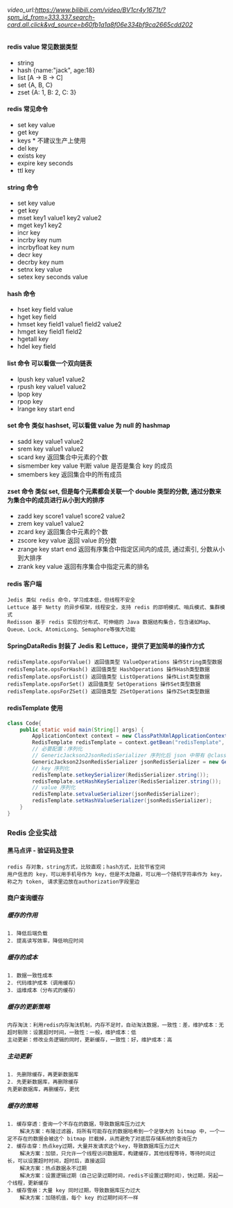 ###### video_url:https://www.bilibili.com/video/BV1cr4y1671t/?spm_id_from=333.337.search-card.all.click&vd_source=b60fb1a1a8f06e334bf9ca2665cdd202

#### redis value 常见数据类型
- string
- hash {name:"jack", age:18}
- list [A -> B -> C]
- set {A, B, C}
- zset {A: 1, B: 2, C: 3}
#### redis 常见命令
- set key value
- get key
- keys * 不建议生产上使用
- del key
- exists key
- expire key seconds
- ttl key
#### string 命令
- set key value
- get key
- mset key1 value1 key2 value2
- mget key1 key2
- incr key
- incrby key num
- incrbyfloat key num
- decr key
- decrby key num
- setnx key value
- setex key seconds value
#### hash 命令
- hset key field value
- hget key field
- hmset key field1 value1 field2 value2
- hmget key field1 field2
- hgetall key
- hdel key field
#### list 命令 可以看做一个双向链表
- lpush key value1 value2
- rpush key value1 value2
- lpop key
- rpop key
- lrange key start end
#### set 命令 类似 hashset, 可以看做 value 为 null 的 hashmap
- sadd key value1 value2
- srem key value1 value2
- scard key 返回集合中元素的个数
- sismember key value 判断 value 是否是集合 key 的成员
- smembers key 返回集合中的所有成员
#### zset 命令 类似 set, 但是每个元素都会关联一个 double 类型的分数, 通过分数来为集合中的成员进行从小到大的排序
- zadd key score1 value1 score2 value2
- zrem key value1 value2
- zcard key 返回集合中元素的个数
- zscore key value 返回 value 的分数
- zrange key start end 返回有序集合中指定区间内的成员, 通过索引, 分数从小到大排序
- zrank key value 返回有序集合中指定元素的排名
#### redis 客户端
    Jedis 类似 redis 命令，学习成本低，但线程不安全
    Lettuce 基于 Netty 的异步框架，线程安全，支持 redis 的邵明模式、哨兵模式、集群模式
    Redisson 基于 redis 实现的分布式、可伸缩的 Java 数据结构集合，包含诸如Map、Queue、Lock、AtomicLong、Semaphore等强大功能
#### SpringDataRedis 封装了 Jedis 和 Lettuce，提供了更加简单的操作方式
    redisTemplate.opsForValue() 返回值类型 ValueOperations 操作String类型数据
    redisTemplate.opsForHash() 返回值类型 HashOperations 操作Hash类型数据
    redisTemplate.opsForList() 返回值类型 ListOperations 操作List类型数据
    redisTemplate.opsForSet() 返回值类型 SetOperations 操作Set类型数据
    redisTemplate.opsForZSet() 返回值类型 ZSetOperations 操作ZSet类型数据
#### redisTemplate 使用
```java
class Code{
    public static void main(String[] args) {
        ApplicationContext context = new ClassPathXmlApplicationContext("applicationContext.xml");
        RedisTemplate redisTemplate = context.getBean("redisTemplate", RedisTemplate.class);
        // 必要配置：序列化
        // GenericJackson2JsonRedisSerializer 序列化后 json 中带有 @class，一个全类名，省空间就用 String方式序列化
        GenericJackson2JsonRedisSerializer jsonRedisSerializer = new GenericJackson2JsonRedisSerializer();
        // key 序列化
        redisTemplate.setkeySerializer(RedisSerializer.string());
        redisTemplate.setHashKeySerializer(RedisSerializer.string());
        // value 序列化
        redisTemplate.setvalueSerializer(jsonRedisSerializer);
        redisTemplate.setHashValueSerializer(jsonRedisSerializer);
    }
}
```
### Redis 企业实战
#### 黑马点评 - 验证码及登录
    redis 存对象，string方式，比较直观；hash方式，比较节省空间
    用户信息的 key，可以用手机号作为 key，但是不太隐蔽，可以用一个随机字符串作为 key，称之为 token, 请求里边放在authorization字段里边
#### 商户查询缓存
##### 缓存的作用
    1. 降低后端负载
    2. 提高读写效率，降低响应时间
##### 缓存的成本
    1. 数据一致性成本
    2. 代码维护成本（调用缓存）
    3. 运维成本（分布式的缓存）
##### 缓存的更新策略
    内存淘汰：利用redis内存淘汰机制，内存不足时，自动淘汰数据，一致性：差，维护成本：无
    超时剔除：设置超时时间，一致性：一般，维护成本：低
    主动更新：修改业务逻辑的同时，更新缓存，一致性：好，维护成本：高
##### 主动更新
    1. 先删除缓存，再更新数据库
    2. 先更新数据库，再删除缓存
    先更新数据库，再删缓存，更优
##### 缓存的策略
    1. 缓存穿透：查询一个不存在的数据，导致数据库压力过大
        解决方案：布隆过滤器，将所有可能存在的数据哈希到一个足够大的 bitmap 中，一个一定不存在的数据会被这个 bitmap 拦截掉，从而避免了对底层存储系统的查询压力
    2. 缓存击穿：热点key过期，大量并发请求这个key，导致数据库压力过大
        解决方案：加锁，只允许一个线程访问数据库，构建缓存，其他线程等待，等待时间过长，可以设置超时时间，超时后，直接返回
        解决方案：热点数据永不过期
        解决方案：设置逻辑过期（自己记录过期时间，redis不设置过期时间），快过期，另起一个线程，更新缓存
    3. 缓存雪崩：大量 key 同时过期，导致数据库压力过大
        解决方案：加随机值，每个 key 的过期时间不一样


